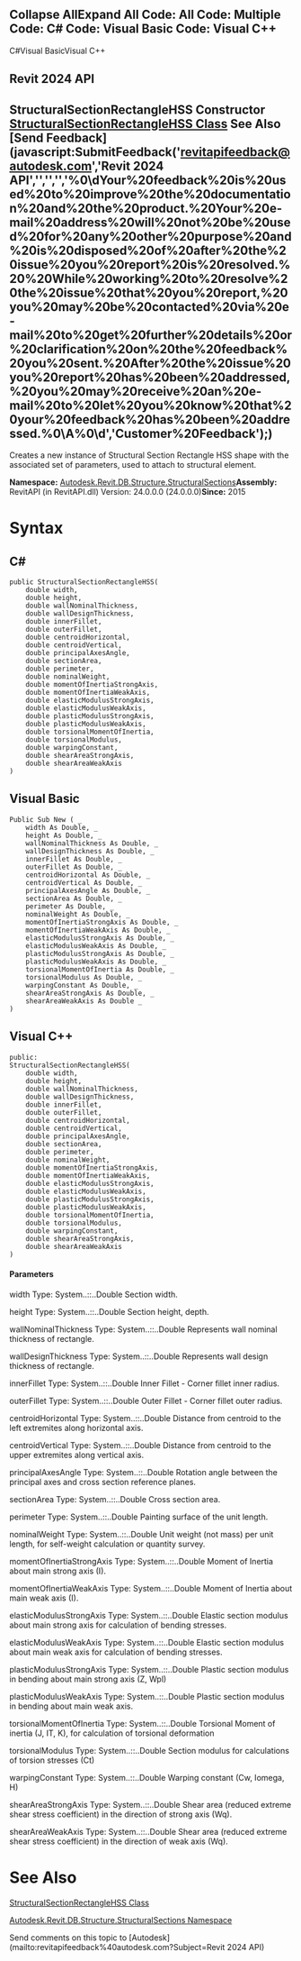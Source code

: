﻿

Collapse AllExpand All Code: All Code: Multiple Code: C# Code: Visual Basic Code: Visual C++   
---  
  
C#Visual BasicVisual C++

Revit 2024 API  
---  
StructuralSectionRectangleHSS Constructor   
[StructuralSectionRectangleHSS Class](9a61f25d-a649-5b59-6f41-7552ab1328c6.md) See Also [Send Feedback](javascript:SubmitFeedback\('revitapifeedback@autodesk.com','Revit 2024 API','','','','%0\\dYour%20feedback%20is%20used%20to%20improve%20the%20documentation%20and%20the%20product.%20Your%20e-mail%20address%20will%20not%20be%20used%20for%20any%20other%20purpose%20and%20is%20disposed%20of%20after%20the%20issue%20you%20report%20is%20resolved.%20%20While%20working%20to%20resolve%20the%20issue%20that%20you%20report,%20you%20may%20be%20contacted%20via%20e-mail%20to%20get%20further%20details%20or%20clarification%20on%20the%20feedback%20you%20sent.%20After%20the%20issue%20you%20report%20has%20been%20addressed,%20you%20may%20receive%20an%20e-mail%20to%20let%20you%20know%20that%20your%20feedback%20has%20been%20addressed.%0\\A%0\\d','Customer%20Feedback'\);)  
---  
  
Creates a new instance of Structural Section Rectangle HSS shape with the associated set of parameters, used to attach to structural element. 

**Namespace:** [Autodesk.Revit.DB.Structure.StructuralSections](09862f38-63f6-a5f8-e560-ae775901bc92.md)**Assembly:** RevitAPI (in RevitAPI.dll) Version: 24.0.0.0 (24.0.0.0)**Since:** 2015 

# Syntax

C#  
---  
      
    
    public StructuralSectionRectangleHSS(
    	double width,
    	double height,
    	double wallNominalThickness,
    	double wallDesignThickness,
    	double innerFillet,
    	double outerFillet,
    	double centroidHorizontal,
    	double centroidVertical,
    	double principalAxesAngle,
    	double sectionArea,
    	double perimeter,
    	double nominalWeight,
    	double momentOfInertiaStrongAxis,
    	double momentOfInertiaWeakAxis,
    	double elasticModulusStrongAxis,
    	double elasticModulusWeakAxis,
    	double plasticModulusStrongAxis,
    	double plasticModulusWeakAxis,
    	double torsionalMomentOfInertia,
    	double torsionalModulus,
    	double warpingConstant,
    	double shearAreaStrongAxis,
    	double shearAreaWeakAxis
    )  
  
Visual Basic  
---  
      
    
    Public Sub New ( _
    	width As Double, _
    	height As Double, _
    	wallNominalThickness As Double, _
    	wallDesignThickness As Double, _
    	innerFillet As Double, _
    	outerFillet As Double, _
    	centroidHorizontal As Double, _
    	centroidVertical As Double, _
    	principalAxesAngle As Double, _
    	sectionArea As Double, _
    	perimeter As Double, _
    	nominalWeight As Double, _
    	momentOfInertiaStrongAxis As Double, _
    	momentOfInertiaWeakAxis As Double, _
    	elasticModulusStrongAxis As Double, _
    	elasticModulusWeakAxis As Double, _
    	plasticModulusStrongAxis As Double, _
    	plasticModulusWeakAxis As Double, _
    	torsionalMomentOfInertia As Double, _
    	torsionalModulus As Double, _
    	warpingConstant As Double, _
    	shearAreaStrongAxis As Double, _
    	shearAreaWeakAxis As Double _
    )  
  
Visual C++  
---  
      
    
    public:
    StructuralSectionRectangleHSS(
    	double width, 
    	double height, 
    	double wallNominalThickness, 
    	double wallDesignThickness, 
    	double innerFillet, 
    	double outerFillet, 
    	double centroidHorizontal, 
    	double centroidVertical, 
    	double principalAxesAngle, 
    	double sectionArea, 
    	double perimeter, 
    	double nominalWeight, 
    	double momentOfInertiaStrongAxis, 
    	double momentOfInertiaWeakAxis, 
    	double elasticModulusStrongAxis, 
    	double elasticModulusWeakAxis, 
    	double plasticModulusStrongAxis, 
    	double plasticModulusWeakAxis, 
    	double torsionalMomentOfInertia, 
    	double torsionalModulus, 
    	double warpingConstant, 
    	double shearAreaStrongAxis, 
    	double shearAreaWeakAxis
    )  
  
#### Parameters

width
    Type: System..::..Double Section width. 

height
    Type: System..::..Double Section height, depth. 

wallNominalThickness
    Type: System..::..Double Represents wall nominal thickness of rectangle. 

wallDesignThickness
    Type: System..::..Double Represents wall design thickness of rectangle. 

innerFillet
    Type: System..::..Double Inner Fillet - Corner fillet inner radius. 

outerFillet
    Type: System..::..Double Outer Fillet - Corner fillet outer radius. 

centroidHorizontal
    Type: System..::..Double Distance from centroid to the left extremites along horizontal axis. 

centroidVertical
    Type: System..::..Double Distance from centroid to the upper extremites along vertical axis. 

principalAxesAngle
    Type: System..::..Double Rotation angle between the principal axes and cross section reference planes. 

sectionArea
    Type: System..::..Double Cross section area. 

perimeter
    Type: System..::..Double Painting surface of the unit length. 

nominalWeight
    Type: System..::..Double Unit weight (not mass) per unit length, for self-weight calculation or quantity survey. 

momentOfInertiaStrongAxis
    Type: System..::..Double Moment of Inertia about main strong axis (I). 

momentOfInertiaWeakAxis
    Type: System..::..Double Moment of Inertia about main weak axis (I). 

elasticModulusStrongAxis
    Type: System..::..Double Elastic section modulus about main strong axis for calculation of bending stresses. 

elasticModulusWeakAxis
    Type: System..::..Double Elastic section modulus about main weak axis for calculation of bending stresses. 

plasticModulusStrongAxis
    Type: System..::..Double Plastic section modulus in bending about main strong axis (Z, Wpl) 

plasticModulusWeakAxis
    Type: System..::..Double Plastic section modulus in bending about main weak axis. 

torsionalMomentOfInertia
    Type: System..::..Double Torsional Moment of inertia (J, IT, K), for calculation of torsional deformation 

torsionalModulus
    Type: System..::..Double Section modulus for calculations of torsion stresses (Ct) 

warpingConstant
    Type: System..::..Double Warping constant (Cw, Iomega, H) 

shearAreaStrongAxis
    Type: System..::..Double Shear area (reduced extreme shear stress coefficient) in the direction of strong axis (Wq). 

shearAreaWeakAxis
    Type: System..::..Double Shear area (reduced extreme shear stress coefficient) in the direction of weak axis (Wq). 

# See Also

[StructuralSectionRectangleHSS Class](9a61f25d-a649-5b59-6f41-7552ab1328c6.md)

[Autodesk.Revit.DB.Structure.StructuralSections Namespace](09862f38-63f6-a5f8-e560-ae775901bc92.md)

Send comments on this topic to [Autodesk](mailto:revitapifeedback%40autodesk.com?Subject=Revit 2024 API)